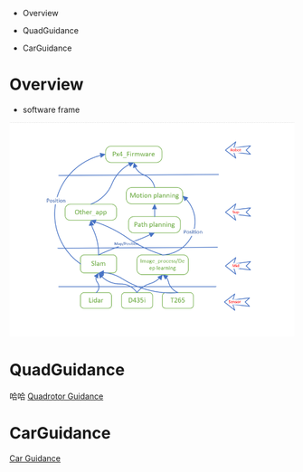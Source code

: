- Overview

- QuadGuidance

- CarGuidance

# Overview

- software frame

![image](./doc/image/sofe_frame.png)

# QuadGuidance
哈哈
[Quadrotor Guidance](./doc/QuadGuidance.md)

# CarGuidance

[Car Guidance](./doc/CarGuidance.md)